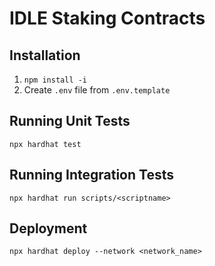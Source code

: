 # IDLE Staking Contracts

## Installation
1. `npm install -i`
2. Create `.env` file from `.env.template`

## Running Unit Tests
`npx hardhat test`


## Running Integration Tests
`npx hardhat run scripts/<scriptname>`

## Deployment
`npx hardhat deploy --network <network_name>`
